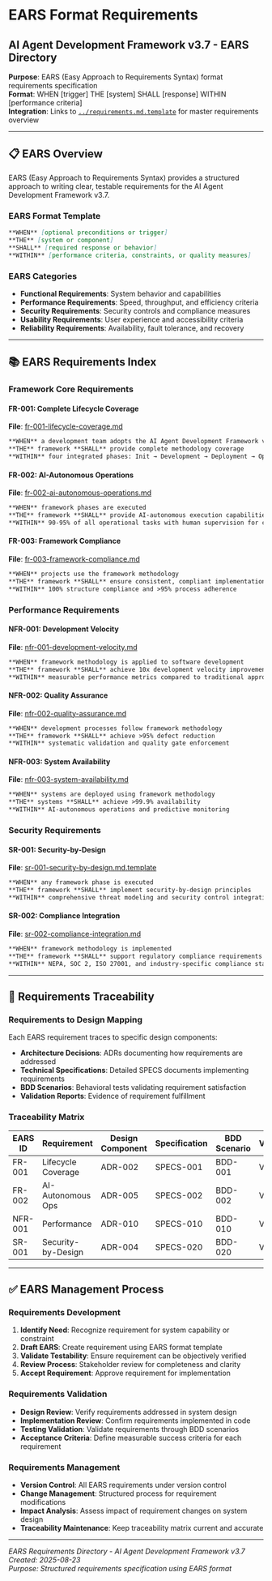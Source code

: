 # EARS Format Requirements
## AI Agent Development Framework v3.7 - EARS Directory

**Purpose**: EARS (Easy Approach to Requirements Syntax) format requirements specification  
**Format**: WHEN [trigger] THE [system] SHALL [response] WITHIN [performance criteria]  
**Integration**: Links to [`../requirements.md.template`](../../requirements.md.template) for master requirements overview  

---

## 📋 **EARS Overview**

EARS (Easy Approach to Requirements Syntax) provides a structured approach to writing clear, testable requirements for the AI Agent Development Framework v3.7.

### **EARS Format Template**
```markdown
**WHEN** [optional preconditions or trigger]  
**THE** [system or component]  
**SHALL** [required response or behavior]  
**WITHIN** [performance criteria, constraints, or quality measures]
```

### **EARS Categories**
- **Functional Requirements**: System behavior and capabilities
- **Performance Requirements**: Speed, throughput, and efficiency criteria
- **Security Requirements**: Security controls and compliance measures
- **Usability Requirements**: User experience and accessibility criteria
- **Reliability Requirements**: Availability, fault tolerance, and recovery

---

## 📚 **EARS Requirements Index**

### **Framework Core Requirements**

#### **FR-001: Complete Lifecycle Coverage**
**File**: [fr-001-lifecycle-coverage.md](fr-001-lifecycle-coverage.md)
```markdown
**WHEN** a development team adopts the AI Agent Development Framework v3.7
**THE** framework **SHALL** provide complete methodology coverage
**WITHIN** four integrated phases: Init → Development → Deployment → Operations
```

#### **FR-002: AI-Autonomous Operations**
**File**: [fr-002-ai-autonomous-operations.md](fr-002-ai-autonomous-operations.md)
```markdown
**WHEN** framework phases are executed
**THE** framework **SHALL** provide AI-autonomous execution capabilities
**WITHIN** 90-95% of all operational tasks with human supervision for critical decisions
```

#### **FR-003: Framework Compliance**
**File**: [fr-003-framework-compliance.md](fr-003-framework-compliance.md)
```markdown
**WHEN** projects use the framework methodology
**THE** framework **SHALL** ensure consistent, compliant implementation
**WITHIN** 100% structure compliance and >95% process adherence
```

### **Performance Requirements**

#### **NFR-001: Development Velocity**
**File**: [nfr-001-development-velocity.md](nfr-001-development-velocity.md)
```markdown
**WHEN** framework methodology is applied to software development
**THE** framework **SHALL** achieve 10x development velocity improvement
**WITHIN** measurable performance metrics compared to traditional approaches
```

#### **NFR-002: Quality Assurance**
**File**: [nfr-002-quality-assurance.md](nfr-002-quality-assurance.md)
```markdown
**WHEN** development processes follow framework methodology
**THE** framework **SHALL** achieve >95% defect reduction
**WITHIN** systematic validation and quality gate enforcement
```

#### **NFR-003: System Availability**
**File**: [nfr-003-system-availability.md](nfr-003-system-availability.md)
```markdown
**WHEN** systems are deployed using framework methodology
**THE** systems **SHALL** achieve >99.9% availability
**WITHIN** AI-autonomous operations and predictive monitoring
```

### **Security Requirements**

#### **SR-001: Security-by-Design**
**File**: [sr-001-security-by-design.md.template](sr-001-security-by-design.md.template)
```markdown
**WHEN** any framework phase is executed
**THE** framework **SHALL** implement security-by-design principles
**WITHIN** comprehensive threat modeling and security control integration
```

#### **SR-002: Compliance Integration**
**File**: [sr-002-compliance-integration.md](sr-002-compliance-integration.md)
```markdown
**WHEN** framework methodology is implemented
**THE** framework **SHALL** support regulatory compliance requirements
**WITHIN** NEPA, SOC 2, ISO 27001, and industry-specific compliance standards
```

---

## 🔗 **Requirements Traceability**

### **Requirements to Design Mapping**
Each EARS requirement traces to specific design components:
- **Architecture Decisions**: ADRs documenting how requirements are addressed
- **Technical Specifications**: Detailed SPECS documents implementing requirements
- **BDD Scenarios**: Behavioral tests validating requirement satisfaction
- **Validation Reports**: Evidence of requirement fulfillment

### **Traceability Matrix**
| EARS ID | Requirement | Design Component | Specification | BDD Scenario | Validation |
|---------|-------------|------------------|---------------|--------------|------------|
| FR-001 | Lifecycle Coverage | ADR-002 | SPECS-001 | BDD-001 | VAL-001 |
| FR-002 | AI-Autonomous Ops | ADR-005 | SPECS-002 | BDD-002 | VAL-002 |
| NFR-001 | Performance | ADR-010 | SPECS-010 | BDD-010 | VAL-010 |
| SR-001 | Security-by-Design | ADR-004 | SPECS-020 | BDD-020 | VAL-020 |

---

## ✅ **EARS Management Process**

### **Requirements Development**
1. **Identify Need**: Recognize requirement for system capability or constraint
2. **Draft EARS**: Create requirement using EARS format template
3. **Validate Testability**: Ensure requirement can be objectively verified
4. **Review Process**: Stakeholder review for completeness and clarity
5. **Accept Requirement**: Approve requirement for implementation

### **Requirements Validation**
- **Design Review**: Verify requirements addressed in system design
- **Implementation Review**: Confirm requirements implemented in code
- **Testing Validation**: Validate requirements through BDD scenarios
- **Acceptance Criteria**: Define measurable success criteria for each requirement

### **Requirements Management**
- **Version Control**: All EARS requirements under version control
- **Change Management**: Structured process for requirement modifications
- **Impact Analysis**: Assess impact of requirement changes on system design
- **Traceability Maintenance**: Keep traceability matrix current and accurate

---

*EARS Requirements Directory - AI Agent Development Framework v3.7*  
*Created: 2025-08-23*  
*Purpose: Structured requirements specification using EARS format*